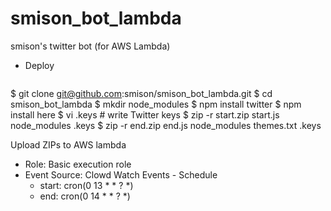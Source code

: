 # smison_bot_lambda
smison's twitter bot (for AWS Lambda)

- Deploy
   ```
$ git clone git@github.com:smison/smison_bot_lambda.git
$ cd smison_bot_lambda
$ mkdir node_modules
$ npm install twitter
$ npm install here
$ vi .keys
      # write Twitter keys
$ zip -r start.zip start.js node_modules .keys
$ zip -r end.zip end.js node_modules themes.txt .keys

Upload ZIPs to AWS lambda
  - Role: Basic execution role
  - Event Source: Clowd Watch Events - Schedule
    - start: cron(0 13 * * ? *)
    - end:   cron(0 14 * * ? *)
   ```
